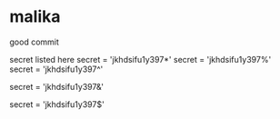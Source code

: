 # malika


good commit

secret listed here
secret = 'jkhdsifu1y397*'
secret = 'jkhdsifu1y397%'
secret = 'jkhdsifu1y397^'

secret = 'jkhdsifu1y397&'

secret = 'jkhdsifu1y397$'
